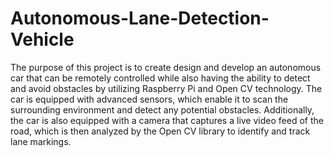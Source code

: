 # Autonomous-Lane-Detection-Vehicle
The purpose of this project is to create design and develop an autonomous car that can be remotely controlled while also having the ability to detect and avoid obstacles by utilizing Raspberry Pi and Open CV technology. The car is equipped with advanced sensors, which enable it to scan the surrounding environment and detect any potential obstacles. Additionally, the car is also equipped with a camera that captures a live video feed of the road, which is then analyzed by the Open CV library to identify and track lane markings.
